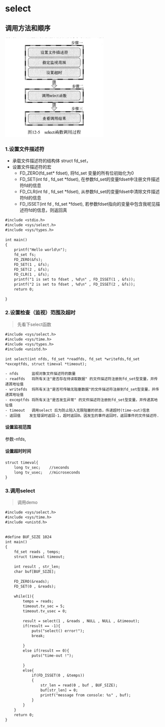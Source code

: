 # select 

## 调用方法和顺序
![select函数的调用步骤](./pic/select-01.png)

### 1.设置文件描述符
- 承载文件描述符的结构体 struct fd_set，
- 设置文件描述符的宏
    - FD_ZERO(fd_set* fdset), 将fd_set 变量的所有位初始化为0
    - FD_SET(int fd , fd_set *fdset), 在参数fd_set的变量fdset中注册文件描述符fd的信息
    - FD_CLR(int fd , fd_set *fdset), 从参数fd_set的变量fdset中清除文件描述符fd的信息
    - FD_ISSET(int fd , fd_set *fdset), 若参数fdset指向的变量中包含我呢见描述符fd的信息，则返回真
```
#include <stdio.h>
#include <sys/select.h>
#include <sys/types.h>

int main()
{
    printf("Hello world\n");
    fd_set fs;
    FD_ZERO(&fs);
    FD_SET(1 , &fs);
    FD_SET(2 , &fs);
    FD_CLR(1 , &fs);
    printf("1 is set to fdset , %d\n" , FD_ISSET(1 , &fs));
    printf("2 is set to fdset , %d\n" , FD_ISSET(2 , &fs));
    return 0;

}
```
### 2.设置检查（监视）范围及超时
> 先看下select函数
```
#include <sys/select.h>
#include <sys/time.h>
#include <sys/types.h>
#include <unistd.h>

int select(int nfds, fd_set *readfds, fd_set *writefds,fd_set *exceptfds, struct timeval *timeout);
```
    - nfds      监视对象文件描述符的数量
    - readfds   将所有关注"是否存在待读取数据" 的文件描述符注册到fd_set型变量，并传递其地址值
    - writefds  将所有关注"是否可传输无阻塞数据"的文件描述符注册到fd_set型变量，并传递其地址值
    - exceptfds 将所有关注"是否发生异常" 的文件描述符注册到fd_set型变量，并传递其地址值
    - timeout   调用select 后为防止陷入无限阻塞的状态，传递超时(time-out)信息
    - 返回值    发生错误时返回-1，超时返回0。因发生的事件返回时，返回事件的文件描述符.

#### 设置监视范围
参数-nfds,

#### 设置超时时间
```
struct timeval{
    long tv_sec;    //seconds
    long tv_usec;   //microseconds
}
```
### 3.调用select
> 调用demo
```
#include <sys/select.h>
#include <sys/time.h>
#include <unistd.h>


#define BUF_SIZE 1024
int main()
{
    fd_set reads , temps;
    struct timeval timeout;

    int result , str_len;
    char buf[BUF_SIZE];

    FD_ZERO(&reads);
    FD_SET(0 , &reads);

    while(1){
        temps = reads;
        timeout.tv_sec = 5;
        timeout.tv_usec = 0;

        result = select(1 , &reads , NULL , NULL , &timeout); 
        if(result == -1){
            puts("select() error!");
            break;

        }
        else if(result == 0){
            puts("time-out !");

        }
        else{
            if(FD_ISSET(0 , &temps))
            {
                str_len = read(0 , buf , BUF_SIZE);
                buf[str_len] = 0;
                printf("message from console: %s" , buf);
            }
        }
    }
    return 0;
}
```
